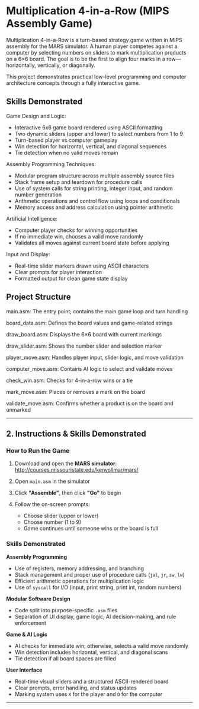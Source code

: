 # Multiplication 4-in-a-Row (MIPS Assembly Game)

Multiplication 4-in-a-Row is a turn-based strategy game written in MIPS assembly for the MARS simulator. A human player competes against a computer by selecting numbers on sliders to mark multiplication products on a 6×6 board. The goal is to be the first to align four marks in a row—horizontally, vertically, or diagonally.

This project demonstrates practical low-level programming and computer architecture concepts through a fully interactive game.

## Skills Demonstrated

Game Design and Logic:
- Interactive 6x6 game board rendered using ASCII formatting
- Two dynamic sliders (upper and lower) to select numbers from 1 to 9
- Turn-based player vs computer gameplay
- Win detection for horizontal, vertical, and diagonal sequences
- Tie detection when no valid moves remain

Assembly Programming Techniques:
- Modular program structure across multiple assembly source files
- Stack frame setup and teardown for procedure calls
- Use of system calls for string printing, integer input, and random number generation
- Arithmetic operations and control flow using loops and conditionals
- Memory access and address calculation using pointer arithmetic

Artificial Intelligence:
- Computer player checks for winning opportunities
- If no immediate win, chooses a valid move randomly
- Validates all moves against current board state before applying

Input and Display:
- Real-time slider markers drawn using ASCII characters
- Clear prompts for player interaction
- Formatted output for clean game state display

## Project Structure
main.asm: The entry point; contains the main game loop and turn handling

board_data.asm: Defines the board values and game-related strings

draw_board.asm: Displays the 6×6 board with current markings

draw_slider.asm: Shows the number slider and selection marker

player_move.asm: Handles player input, slider logic, and move validation

computer_move.asm: Contains AI logic to select and validate moves

check_win.asm: Checks for 4-in-a-row wins or a tie

mark_move.asm: Places or removes a mark on the board

validate_move.asm: Confirms whether a product is on the board and unmarked


---

## 2. Instructions & Skills Demonstrated

### How to Run the Game

1. Download and open the **MARS simulator**:
   http://courses.missouristate.edu/kenvollmar/mars/

2. Open `main.asm` in the simulator

3. Click **"Assemble"**, then click **"Go"** to begin

4. Follow the on-screen prompts:
   - Choose slider (upper or lower)
   - Choose number (1 to 9)
   - Game continues until someone wins or the board is full

### Skills Demonstrated

**Assembly Programming**
- Use of registers, memory addressing, and branching
- Stack management and proper use of procedure calls (`jal`, `jr`, `sw`, `lw`)
- Efficient arithmetic operations for multiplication logic
- Use of `syscall` for I/O (input, print string, print int, random numbers)

**Modular Software Design**
- Code split into purpose-specific `.asm` files
- Separation of UI display, game logic, AI decision-making, and rule enforcement

**Game & AI Logic**
- AI checks for immediate win; otherwise, selects a valid move randomly
- Win detection includes horizontal, vertical, and diagonal scans
- Tie detection if all board spaces are filled

**User Interface**
- Real-time visual sliders and a structured ASCII-rendered board
- Clear prompts, error handling, and status updates
- Marking system uses `X` for the player and `O` for the computer

---






